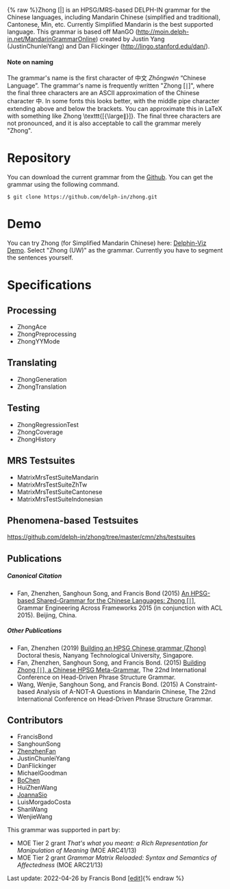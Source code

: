 {% raw %}Zhong \[\|\] is an HPSG/MRS-based DELPH-IN grammar for the Chinese
languages, including Mandarin Chinese (simplified and traditional),
Cantonese, Min, etc. Currently Simplified Mandarin is the best supported
language. This grammar is based off ManGO
(<http://moin.delph-in.net/MandarinGrammarOnline>) created by Justin
Yang (JustinChunleiYang) and Dan Flickinger
(<http://lingo.stanford.edu/dan/>).

#### Note on naming

The grammar's name is the first character of 中文 *Zhōngwén* “Chinese
Language”. The grammar's name is frequently written "Zhong \[∣\]", where
the final three characters are an ASCII approximation of the Chinese
character 中. In some fonts this looks better, with the middle pipe
character extending above and below the brackets. You can approximate
this in LaTeX with something like Zhong \\texttt{\[{\\large$\|$}\]}. The
final three characters are not pronounced, and it is also acceptable to
call the grammar merely "Zhong".

# Repository

You can download the current grammar from the
[Github](https://github.com/delph-in/zhong). You can get the grammar
using the following command.

    $ git clone https://github.com/delph-in/zhong.git

# Demo

You can try Zhong (for Simplified Mandarin Chinese) here: [Delphin-Viz
Demo](http://delph-in.github.io/delphin-viz/demo/). Select "Zhong (UW)"
as the grammar. Currently you have to segment the sentences yourself.

# Specifications

## Processing

- ZhongAce
- ZhongPreprocessing
- ZhongYYMode

## Translating

- ZhongGeneration
- ZhongTranslation

## Testing

- ZhongRegressionTest
- ZhongCoverage
- ZhongHistory

## MRS Testsuites

- MatrixMrsTestSuiteMandarin
- MatrixMrsTestSuiteZhTw
- MatrixMrsTestSuiteCantonese
- MatrixMrsTestSuiteIndonesian

## Phenomena-based Testsuites

<https://github.com/delph-in/zhong/tree/master/cmn/zhs/testsuites>

## Publications

##### Canonical Citation

- Fan, Zhenzhen, Sanghoun Song, and Francis Bond (2015) [An HPSG-based
Shared-Grammar for the Chinese Languages: Zhong
\[∣\]](http://www.aclweb.org/anthology/W15-3303), Grammar
Engineering Across Frameworks 2015 (in conjunction with ACL 2015).
Beijing, China.

##### Other Publications

- Fan, Zhenzhen (2019) [Building an HPSG Chinese grammar (Zhong)](https://dr.ntu.edu.sg/handle/10356/87331)
Doctoral thesis, Nanyang Technological University, Singapore.
- Fan, Zhenzhen, Sanghoun Song, and Francis Bond. (2015) [Building Zhong
\[∣\], a Chinese HPSG
Meta-Grammar](http://web.stanford.edu/group/cslipublications/cslipublications/HPSG/2015/fsb.pdf),
The 22nd International Conference on Head-Driven Phrase Structure
Grammar.
- Wang, Wenjie, Sanghoun Song, and Francis Bond. (2015) A Constraint-based
Analysis of A-NOT-A Questions in Mandarin Chinese, The 22nd
International Conference on Head-Driven Phrase Structure
Grammar.

## Contributors

- FrancisBond
- SanghounSong
- [ZhenzhenFan](/ZhenzhenFan)
- JustinChunleiYang
- DanFlickinger
- MichaelGoodman
- [BoChen](/BoChen)
- HuiZhenWang
- [JoannaSio](/JoannaSio)
- LuisMorgadoCosta
- ShanWang
- WenjieWang

This grammar was supported in part by:

- MOE Tier 2 grant *That's what you meant: a Rich Representation for
Manipulation of Meaning* (MOE ARC41/13)
- MOE Tier 2 grant *Grammar Matrix Reloaded: Syntax and Semantics of
Affectedness* (MOE ARC21/13)

Last update: 2022-04-26 by Francis Bond [[edit](https://github.com/delph-in/docs/wiki/ZhongTop/_edit)]{% endraw %}
